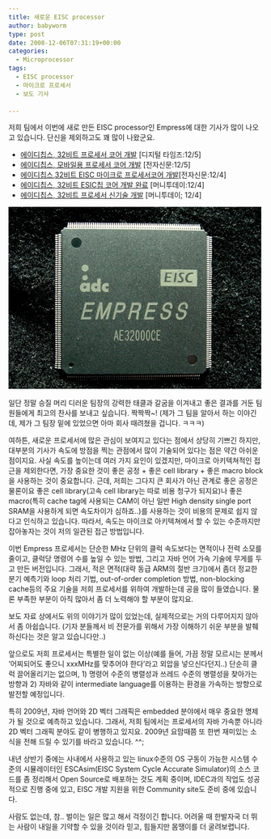```yaml
---
title: 새로운 EISC processor
author: babyworm
type: post
date: 2008-12-06T07:31:19+00:00
categories:
  - Microprocessor
tags:
  - EISC processor
  - 마이크로 프로세서
  - 보도 기사

---
```

저희 팀에서 이번에 새로 만든 EISC processor인 Empress에 대한 기사가 많이 나오고 있습니다. 단신을 제외하고도 꽤 많이 나왔군요.

- <a href="http://www.dt.co.kr/contents.html?article_no=2008120502011032740002">에이디칩스, 32비트 프로세서 코어 개발</a> [디지털 타임즈:12/5]
- <a href="http://www.etnews.co.kr/news/detail.html?id=200812040228">에이디칩스, 모바일용 프로세서 코어 개발</a> [전자신문:12/5]
- <a href="http://www.etnews.co.kr/news/detail.html?id=200812040067">에이디칩스,32비트 EISC 마이크로 프로세서코어 개발</a>[전자신문:12/4]
- <a href="http://www.moneytoday.co.kr/view/mtview.php?type=1&no=2008120411381354940&outlink=1">에이디칩스, 32비트 ESIC칩 코어 개발 완료</a> [머니투데이:12/4]
- <a href="http://www.moneytoday.co.kr/view/mtview.php?type=1&no=2008120318370437665&outlink=1">에이디칩스, 32비트 프로세서 신기술 개발</a> [머니투데이; 12/4]

<img src="featured_empress.jpg">

일단 정말 승질 머리 디러운 팀장의 강력한 태클과 갈굼을 이겨내고 좋은 결과를 거둔 팀원들에게 최고의 찬사를 보내고 싶습니다. 짝짝짝~! (제가 그 팀을 알아서 하는 이야긴데, 제가 그 팀장 밑에 있었으면 아마 회사 때려쳤을 겁니다. ㅋㅋㅋ)

여하튼, 새로운 프로세서에 많은 관심이 보여지고 있다는 점에서 상당히 기쁘긴 하지만, 대부분의 기사가 속도에 방점을 찍는 관점에서 많이 기술되어 있다는 점은 약간 아쉬운 점이지요. 사실 속도를 높이는데 여러 가지 요인이 있겠지만, 마이크로 아키텍쳐적인 접근을 제외한다면, 가장 중요한 것이 좋은 공정 + 좋은 cell library + 좋은 macro block을 사용하는 것이 중요합니다. 근데, 저희는 그다지 큰 회사가 아닌 관계로 좋은 공정은 물론이요 좋은 cell library(고속 cell library는 따로 비용 청구가 되지요)나 좋은 macro(특히 cache tag에 사용되는 CAM이 아닌 일반 High density single port SRAM을 사용하게 되면 속도차이가 심하죠..)를 사용하는 것이 비용의 문제로 쉽지 않다고 인식하고 있습니다. 따라서, 속도는 마이크로 아키텍쳐에서 할 수 있는 수준까지만 잡아놓자는 것이 저의 일관된 접근 방법입니다.

이번 Empress 프로세서는 단순한 MHz 단위의 클럭 속도보다는 면적이나 전력 소모를 줄이고, 클럭당 명령어 수를 높일 수 있는 방법, 그리고 자바 언어 가속 기술에 무게를 두고 만든 버전입니다. 그래서, 적은 면적(대략 동급 ARM의 절반 크기)에서 좀더 정교한 분기 예측기와 loop 처리 기법, out-of-order completion 방법, non-blocking cache등의 주요 기술을 저희 프로세서를 위하여 개발하는데 공을 많이 들였습니다. 물론 부족한 부분이 아직 많아서 좀 더 노력해야 할 부분이 많지요.

보도 자료 상에서도 위의 이야기가 많이 있었는데, 실제적으로는 거의 다루어지지 않아서 좀 아쉽습니다. (기자 분들께서 비 전문가를 위해서 가장 이해하기 쉬운 부분을 발췌하신다는 것은 알고 있습니다만..)

앞으로도 저희 프로세서는 특별한 일이 없는 이상(예를 들어, 가끔 정말 모르시는 분께서 ‘어찌되어도 좋으니 xxxMHz를 맞추어야 한다’라고 외압을 넣으신다던지..) 단순히 클럭 끌어올리기는 없으며, 1) 명령어 수준의 병렬성과 쓰레드 수준의 병렬성을 찾아가는 방향과 2) 자바와 같이 intermediate language를 이용하는 환경을 가속하는 방향으로 발전할 예정입니다.

특히 2009년, 자바 언어와 2D 벡터 그래픽은 embedded 분야에서 매우 중요한 명제가 될 것으로 예측하고 있습니다. 그래서, 저희 팀에서는 프로세서의 자바 가속뿐 아니라 2D 벡터 그래픽 분야도 같이 병행하고 있지요. 2009년 요맘때쯤 또 한번 재미있는 소식을 전해 드릴 수 있기를 바라고 있습니다. ^^;

내년 상반기 중에는 사내에서 사용하고 있는 linux수준의 OS 구동이 가능한 시스템 수준의 시뮬레이터인 ESCAsim(EISC System Cycle Accurate Simulator)의 소스 코드를 좀 정리해서 Open Source로 배포하는 것도 계획 중이며, IDEC과의 작업도 성공적으로 진행 중에 있고, EISC 개발 지원을 위한 Community site도 준비 중에 있습니다.

사람도 없는데, 참.. 벌이는 일은 많고 해서 걱정이긴 합니다. 어려울 때 한발자국 더 뛰는 사람이 내일을 기약할 수 있을 것이라 믿고, 힘들지만 몸땡이를 더 굴려보렵니다.
